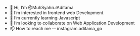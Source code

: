 - 👋 Hi, I’m @MuhSyahrulAditama
- 👀 I’m interested in frontend web Development
- 🌱 I’m currently learning Javascript
- 💞️ I’m looking to collaborate on Web Application Development
- 📫 How to reach me -- instagram aditama_go

<!---
MuhSyahrulAditama/MuhSyahrulAditama is a ✨ special ✨ repository because its `README.md` (this file) appears on your GitHub profile.
You can click the Preview link to take a look at your changes.
--->

